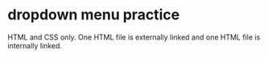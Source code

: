 # dropdown menu practice
  HTML and CSS only.  One HTML file is externally linked and one HTML file is internally linked.
